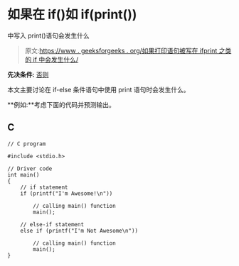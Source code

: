 # 如果在 if()如 if(print())

中写入 print()语句会发生什么

> 原文:[https://www . geeksforgeeks . org/如果打印语句被写在 ifprint 之类的 if 中会发生什么/](https://www.geeksforgeeks.org/what-will-happen-if-a-print-statement-is-written-inside-a-if-such-as-ifprint/)

**先决条件:** [否则](https://www.geeksforgeeks.org/decision-making-c-c-else-nested-else/)

本文主要讨论在 if-else 条件语句中使用 print 语句时会发生什么。

**例如:**考虑下面的代码并预测输出。

## C

```
// C program

#include <stdio.h>

// Driver code
int main()
{
    // if statement
    if (printf("I'm Awesome!\n"))

        // calling main() function
        main();

    // else-if statement
    else if (printf("I'm Not Awesome\n"))

        // calling main() function
        main();
}
```